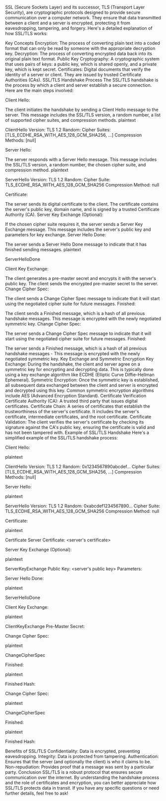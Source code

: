 SSL (Secure Sockets Layer) and its successor, TLS (Transport Layer Security), are cryptographic protocols designed to provide secure communication over a computer network. They ensure that data transmitted between a client and a server is encrypted, protecting it from eavesdropping, tampering, and forgery. Here's a detailed explanation of how SSL/TLS works:

Key Concepts
Encryption: The process of converting plain text into a coded format that can only be read by someone with the appropriate decryption key.
Decryption: The process of converting encrypted data back into its original plain text format.
Public Key Cryptography: A cryptographic system that uses pairs of keys: a public key, which is shared openly, and a private key, which is kept secret.
Certificates: Digital documents that verify the identity of a server or client. They are issued by trusted Certificate Authorities (CAs).
SSL/TLS Handshake Process
The SSL/TLS handshake is the process by which a client and server establish a secure connection. Here are the main steps involved:

Client Hello:

The client initiates the handshake by sending a Client Hello message to the server.
This message includes the SSL/TLS version, a random number, a list of supported cipher suites, and compression methods.
plaintext


ClientHello
Version: TLS 1.2
Random: <random number>
Cipher Suites: [TLS_ECDHE_RSA_WITH_AES_128_GCM_SHA256, ...]
Compression Methods: [null]

Server Hello:

The server responds with a Server Hello message.
This message includes the SSL/TLS version, a random number, the chosen cipher suite, and compression method.
plaintext


ServerHello
Version: TLS 1.2
Random: <random number>
Cipher Suite: TLS_ECDHE_RSA_WITH_AES_128_GCM_SHA256
Compression Method: null

Certificate:

The server sends its digital certificate to the client.
The certificate contains the server's public key, domain name, and is signed by a trusted Certificate Authority (CA).
Server Key Exchange (Optional):

If the chosen cipher suite requires it, the server sends a Server Key Exchange message.
This message includes the server's public key and parameters for key exchange.
Server Hello Done:

The server sends a Server Hello Done message to indicate that it has finished sending messages.
plaintext


ServerHelloDone

Client Key Exchange:

The client generates a pre-master secret and encrypts it with the server's public key.
The client sends the encrypted pre-master secret to the server.
Change Cipher Spec:

The client sends a Change Cipher Spec message to indicate that it will start using the negotiated cipher suite for future messages.
Finished:

The client sends a Finished message, which is a hash of all previous handshake messages.
This message is encrypted with the newly negotiated symmetric key.
Change Cipher Spec:

The server sends a Change Cipher Spec message to indicate that it will start using the negotiated cipher suite for future messages.
Finished:

The server sends a Finished message, which is a hash of all previous handshake messages    - This message is encrypted with the newly negotiated symmetric key.
Key Exchange and Symmetric Encryption
Key Exchange: During the handshake, the client and server agree on a symmetric key for encrypting and decrypting data. This is typically done using a key exchange algorithm like ECDHE (Elliptic Curve Diffie-Hellman Ephemeral).
Symmetric Encryption: Once the symmetric key is established, all subsequent data exchanged between the client and server is encrypted and decrypted using this key. Common symmetric encryption algorithms include AES (Advanced Encryption Standard).
Certificate Verification
Certificate Authority (CA): A trusted third party that issues digital certificates.
Certificate Chain: A series of certificates that establish the trustworthiness of the server's certificate. It includes the server's certificate, intermediate certificates, and the root certificate.
Certificate Validation: The client verifies the server's certificate by checking its signature against the CA's public key, ensuring the certificate is valid and has not been tampered with.
Example of SSL/TLS Handshake
Here's a simplified example of the SSL/TLS handshake process:

Client Hello:

plaintext


ClientHello
Version: TLS 1.2
Random: 0x1234567890abcdef...
Cipher Suites: [TLS_ECDHE_RSA_WITH_AES_128_GCM_SHA256, ...]
Compression Methods: [null]

Server Hello:

plaintext


ServerHello
Version: TLS 1.2
Random: 0xabcdef1234567890...
Cipher Suite: TLS_ECDHE_RSA_WITH_AES_128_GCM_SHA256
Compression Method: null

Certificate:

plaintext


Certificate
Server Certificate: <server's certificate>

Server Key Exchange (Optional):

plaintext


ServerKeyExchange
Public Key: <server's public key>
Parameters: <key exchange parameters>

Server Hello Done:

plaintext


ServerHelloDone

Client Key Exchange:

plaintext


ClientKeyExchange
Pre-Master Secret: <encrypted pre-master secret>

Change Cipher Spec:

plaintext


ChangeCipherSpec

Finished:

plaintext


Finished
Hash: <hash of handshake messages>

Change Cipher Spec:

plaintext


ChangeCipherSpec

Finished:

plaintext


Finished
Hash: <hash of handshake messages>

Benefits of SSL/TLS
Confidentiality: Data is encrypted, preventing eavesdropping.
Integrity: Data is protected from tampering.
Authentication: Ensures that the server (and optionally the client) is who it claims to be.
Non-repudiation: Provides proof that a message was sent by a particular party.
Conclusion
SSL/TLS is a robust protocol that ensures secure communication over the internet. By understanding the handshake process and the role of certificates and encryption, you can better appreciate how SSL/TLS protects data in transit. If you have any specific questions or need further details, feel free to ask!
